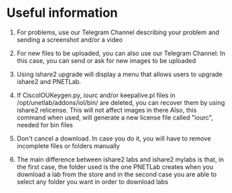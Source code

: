 # Useful information

1) For problems, use our Telegram Channel describing your problem and sending a screenshot and/or a video

2) For new files to be uploaded, you can also use our Telegram Channel: In this case, you can send or ask for new images to be uploaded

3) Using ishare2 upgrade will display a menu that allows users to upgrade ishare2 and PNETLab.

4) If CiscoIOUKeygen.py, iourc and/or keepalive.pl files in /opt/unetlab/addons/iol/bin/ are deleted, you can recover them by using ishare2 relicense. This will not affect images in there
  Also, this command when used, will generate a new license file called "iourc", needed for bin files

5) Don't cancel a download. In case you do it, you will have to remove incomplete files or folders manually

6) The main difference between ishare2 labs and ishare2 mylabs is that, in the first case, the folder used is the one PNETLab creates when you download a lab from the store and in the second case you are able to select any folder you want in order to download labs
